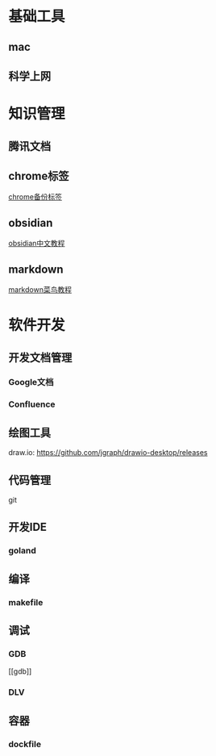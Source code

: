 # 基础工具
## mac
## 科学上网



# 知识管理
## 腾讯文档

## chrome标签
[chrome备份标签](file:////Users/qiang.lilq/Documents/backup/bookmarks_2022_7_15.html)

## obsidian
[obsidian中文教程](https://publish.obsidian.md/chinesehelp/01+2021%E6%96%B0%E6%95%99%E7%A8%8B/2021%E5%B9%B4%E6%96%B0%E6%95%99%E7%A8%8B)

## markdown
[markdown菜鸟教程](https://www.runoob.com/markdown/md-tutorial.html)

# 软件开发
## 开发文档管理
###  Google文档
### Confluence

## 绘图工具
draw.io: https://github.com/jgraph/drawio-desktop/releases


## 代码管理
git

## 开发IDE
### goland

## 编译
### makefile

## 调试
### GDB
[[gdb]]

### DLV

## 容器
### dockfile



